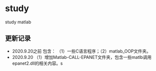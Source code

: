 # study
study matlab 
## 更新记录
- 2020.9.20之前
包含：
（1）一些C语言程序；（2）matlab_OOP文件夹。
- 2020.9.20
（1）增加Matlab-CALL-EPANET文件夹，包含一些matlb调用epanet2.dll的相关内容。s